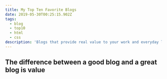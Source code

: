 ```yaml
---
title: My Top Ten Favorite Blogs
date: 2019-05-30T00:25:15.902Z
tags:
  - blog
  - top10
  - html
  - css
description: 'Blogs that provide real value to your work and everyday life '
---
```

## The difference between a good blog and a great blog is value
